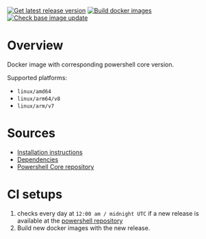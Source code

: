 [![Get latest release version](https://github.com/clowa/docker-powershell-core/actions/workflows/get-latest-release.yml/badge.svg)](https://github.com/clowa/docker-powershell-core/actions/workflows/get-latest-release.yml)
[![Build docker images](https://github.com/clowa/docker-powershell-core/actions/workflows/docker-buildx.yml/badge.svg)](https://github.com/clowa/docker-powershell-core/actions/workflows/docker-buildx.yml)
[![Check base image update](https://github.com/clowa/docker-powershell-core/actions/workflows/check-base-image-update.yml/badge.svg)](https://github.com/clowa/docker-powershell-core/actions/workflows/check-base-image-update.yml)

# Overview

Docker image with corresponding powershell core version.

Supported platforms:

- `linux/amd64`
- `linux/arm64/v8`
- `linux/arm/v7`

# Sources

- [Installation instructions](https://docs.microsoft.com/de-de/powershell/scripting/install/installing-powershell-on-linux?view=powershell-7.2#installation---binary-archives)
- [Dependencies](https://docs.microsoft.com/de-de/dotnet/core/install/linux-ubuntu#dependencies)
- [Powershell Core repository](https://github.com/PowerShell/PowerShell)

# CI setups

1. checks every day at `12:00 am / midnight UTC` if a new release is available at the [powershell repository](https://github.com/powershell/powershell)
2. Build new docker images with the new release.
